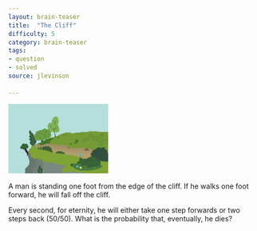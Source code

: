 ```yaml
---
layout: brain-teaser
title:  "The Cliff"
difficulty: 5
category: brain-teaser
tags:
- question
- solved
source: jlevinson

---
```


<img src="image.png" alt="cliff" width="200px">

A man is standing one foot from the edge of the cliff.  If he walks one foot forward, he will fall off the cliff.

Every second, for eternity, he will either take one step forwards or two steps back (50/50).  What is the probability that, eventually, he dies?
